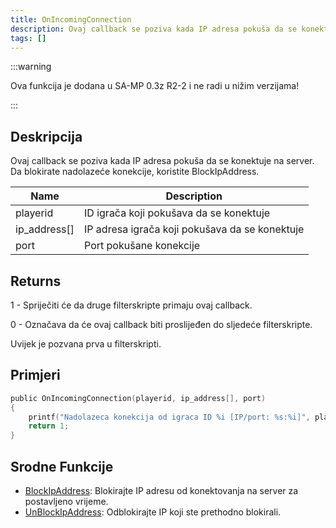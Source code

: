 ```yaml
---
title: OnIncomingConnection
description: Ovaj callback se poziva kada IP adresa pokuša da se konektuje na server.
tags: []
---
```


:::warning

Ova funkcija je dodana u SA-MP 0.3z R2-2 i ne radi u nižim verzijama!

:::

## Deskripcija

Ovaj callback se poziva kada IP adresa pokuša da se konektuje na server. Da blokirate nadolazeće konekcije, koristite BlockIpAddress.

| Name         | Description                                    |
| ------------ | ---------------------------------------------- |
| playerid     | ID igrača koji pokušava da se konektuje        |
| ip_address[] | IP adresa igrača koji pokušava da se konektuje |
| port         | Port pokušane konekcije                        |

## Returns

1 - Spriječiti će da druge filterskripte primaju ovaj callback.

0 - Označava da će ovaj callback biti proslijeđen do sljedeće filterskripte.

Uvijek je pozvana prva u filterskripti.

## Primjeri

```c
public OnIncomingConnection(playerid, ip_address[], port)
{
    printf("Nadolazeca konekcija od igraca ID %i [IP/port: %s:%i]", playerid, ip_address, port);
    return 1;
}
```

## Srodne Funkcije

- [BlockIpAddress](../functions/BlockIpAddress.md): Blokirajte IP adresu od konektovanja na server za postavljeno vrijeme.
- [UnBlockIpAddress](../functions/UnBlockIpAddress.md): Odblokirajte IP koji ste prethodno blokirali.
